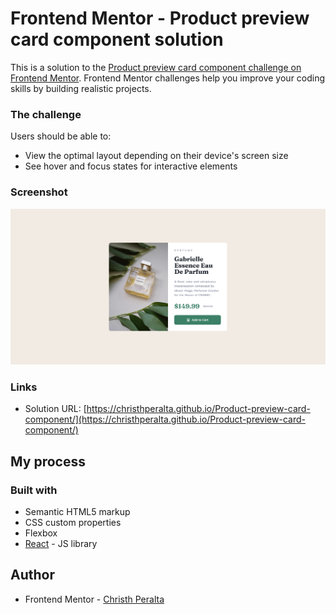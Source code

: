 # Frontend Mentor - Product preview card component solution

This is a solution to the [Product preview card component challenge on Frontend Mentor](https://www.frontendmentor.io/challenges/product-preview-card-component-GO7UmttRfa). Frontend Mentor challenges help you improve your coding skills by building realistic projects. 


### The challenge

Users should be able to:

- View the optimal layout depending on their device's screen size
- See hover and focus states for interactive elements

### Screenshot

![](./public/design/desktop-desin.png)



### Links

- Solution URL: [https://christhperalta.github.io/Product-preview-card-component/](https://christhperalta.github.io/Product-preview-card-component/)

## My process

### Built with

- Semantic HTML5 markup
- CSS custom properties
- Flexbox
- [React](https://reactjs.org/) - JS library


## Author

- Frontend Mentor - [Christh Peralta](https://www.frontendmentor.io/profile/christh03)


